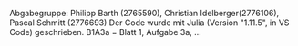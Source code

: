 Abgabegruppe: Philipp Barth (2765590), Christian Idelberger(2776106), Pascal Schmitt (2776693)
Der Code wurde mit Julia (Version "1.11.5", in VS Code) geschrieben.
B1A3a = Blatt 1, Aufgabe 3a,
...